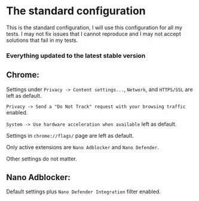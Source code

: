 # The standard configuration

This is the standard configuration, I will use this configuration for all my tests. 
I may not fix issues that I cannot reproduce and I may not accept solutions that fail in my tests. 

### Everything updated to the latest stable version

## Chrome: 

Settings under `Privacy -> Content settings...`, `Network`, and `HTTPS/SSL` are left as default. 

`Privacy -> Send a "Do Not Track" request with your browsing traffic` enabled. 

`System -> Use hardware acceleration when available` left as default. 

Settings in `chrome://flags/` page are left as default. 

Only active extensions are `Nano Adblocker` and `Nano Defender`. 

Other settings do not matter. 

## Nano Adblocker: 

Default settings plus `Nano Defender Integration` filter enabled. 
